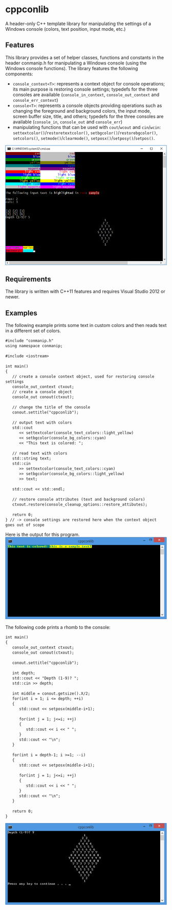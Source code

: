 # cppconlib
A header-only C++ template library for manipulating the settings of a Windows console (colors, text position, input mode, etc.)

## Features
This library provides a set of helper classes, functions and constants in the header conmanip.h for manipulating a Windows console (using the Windows console functions). The library features the following components:
* `console_context<T>`: represents a context object for console operations; its main purpose is restoring console settings; typedefs for the three consoles are available (`console_in_context`, `console_out_context` and` console_err_context`)
* `console<T>`: represents a console objects providing operations such as changing the foreground and background colors, the input mode, screen buffer size, title, and others; typedefs for the three consoles are available (`console_in`, `console_out` and `console_err`)
* manipulating functions that can be used with `cout`/`wcout` and `cin`/`wcin`: `settextcolor()`/`restoretextcolor()`, `setbgcolor()`/`restorebgcolor()`, `setcolors()`, `setmode()`/`clearmode()`, `setposx()`/`setposy()`/`setpos()`.

![demo app](doc/cppconlib1.png)

## Requirements
The library is written with C++11 features and requires Visual Studio 2012 or newer.

## Examples
The following example prints some text in custom colors and then reads text in a different set of colors.

```
#include "conmanip.h"
using namespace conmanip;

#include <iostream>

int main()
{
   // create a console context object, used for restoring console settings
   console_out_context ctxout;
   // create a console object
   console_out conout(ctxout);

   // change the title of the console
   conout.settitle("cppconlib");

   // output text with colors
   std::cout 
      << settextcolor(console_text_colors::light_yellow)
      << setbgcolor(console_bg_colors::cyan)
      << "This text is colored: ";

   // read text with colors
   std::string text;
   std::cin 
      >> settextcolor(console_text_colors::cyan)
      >> setbgcolor(console_bg_colors::light_yellow)
      >> text;

   std::cout << std::endl;

   // restore console attributes (text and background colors)
   ctxout.restore(console_cleanup_options::restore_attibutes);

   return 0;
} // -> console settings are restored here when the context object goes out of scope
```
Here is the output for this program.
![example 1](doc/cppconlib2.png)

The following code prints a rhomb to the console:
```
int main()
{
   console_out_context ctxout;
   console_out conout(ctxout);

   conout.settitle("cppconlib");

   int depth;
   std::cout << "Depth (1-9)? ";
   std::cin >> depth;

   int middle = conout.getsize().X/2;
   for(int i = 1; i <= depth; ++i)
   {
      std::cout << setposx(middle-i+1);

      for(int j = 1; j<=i; ++j)
      {
         std::cout << i << " ";
      }
      std::cout << "\n";
   }

   for(int i = depth-1; i >=1; --i)
   {
      std::cout << setposx(middle-i+1);

      for(int j = 1; j<=i; ++j)
      {
         std::cout << i << " ";
      }
      std::cout << "\n";
   }

   return 0;
}
```
![example 2](doc/cppconlib3.png)
